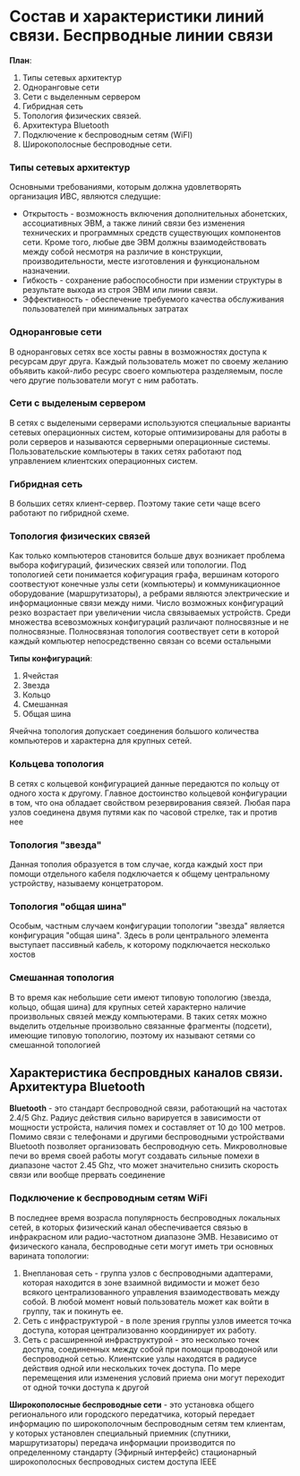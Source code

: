 # Состав и характеристики линий связи. Беспрводные линии связи
**План**:
1. Типы сетевых архитектур
2. Одноранговые сети 
3. Сети с выделенным сервером
4. Гибридная сеть
5. Топология физических связей.
6. Архитектура Bluetooth
7. Подключение к беспроводным сетям (WiFI)
8. Широкополосные беспроводные сети.
### Типы сетевых архитектур
Основными требованиями, которым должна удовлетворять организация ИВС, являются следущие:
- Открытость - возможность включения дополнительных абонетских, ассоциативных ЭВМ, а также линий связи без изменения технических и программных средств существующих компонентов сети. Кроме того, любые две ЭВМ должны взаимодействовать между собой несмотря на различие в конструкции, производительности, месте изготовления и функциональном назначении.
- Гибкость - сохранение рабоспособности при измении структуры в результате выхода из строя ЭВМ или линии связи.
- Эффективность - обеспечение требуемого качества обслуживания пользователей при минимальных затратах
### Одноранговые сети
В одноранговых сетях все хосты равны в возможностях доступа к ресурсам друг друга. Каждый пользователь может по своему желанию объявить какой-либо ресурс своего компьютера разделяемым, после чего другие пользователи могут с ним работать. 
### Сети с выделеным сервером
В сетях с выделеными серверами используются специальные варианты сетевых операционных систем, которые оптимизированы для работы в роли серверов и называются серверными операционные системы. Пользовательские компьютеры в таких сетях работают под управлением клиентских операционных систем.
### Гибридная сеть
 В больших сетях клиент-сервер. Поэтому такие сети чаще всего работают по гибридной схеме.
### Топология физических связей
 Как только компьютеров становится больше двух возникает проблема выбора кофигураций, физических связей или топологии. Под топологией сети понимается кофигурация графа, вершинам которого соотвестуют конечные узлы сети (компьютеры) и коммуникационное оборудование (маршрутизаторы), а ребрами являются электрические и информационные связи между ними. Число возможных конфигураций резко возрастает при увеличении числа связываемых устройств. Среди множества всевозможных конфигураций различают полносвязные и не полносвязные. Полносвязная топология соотвествует сети в которой каждый компьютер непосредственно связан со всеми остальными 
 
 **Типы конфигураций**:
 1. Ячейстая
 2. Звезда
 3. Кольцо
 4. Смешанная 
 5. Общая шина

Ячейчна топология допускает соединения большого количества компьютеров и характерна для крупных сетей.

### Кольцева топология
В сетях с кольцевой конфигурацией данные передаются по кольцу от одного хоста к другому. Главное достоинство кольцевой конфигурации в том, что она обладает свойством резервирования связей. Любая пара узлов соединена двумя путями как по часовой стрелке, так и против нее 
### Топология "звезда"
Данная тополия образуется в том случае, когда каждый хост при помощи отдельного кабеля подключается к общему центральному устройству, называему концетратором. 
### Топология "общая шина"
Особым, частным случаем конфигурации топологии "звезда" является конфигурация "общая шина". Здесь в роли центрального элемента выступает пассивный кабель, к которому подключается несколько хостов
### Смешанная топология
В то время как небольшие сети имеют типовую топологию (звезда, кольцо, общая шина) для крупных сетей характерно наличие произвольных связей между компьютерами. В таких сетях можно выделить отдельные произвольно связанные фрагменты (подсети), имеющие типовую топологию, поэтому их называют сетями со смешанной топологией

## Характеристика беспровдных каналов связи. Архитектура Bluetooth
**Bluetooth** - это стандарт беспроводной связи, работающий на частотах 2.4/5 Ghz. Радиус действия сильно варируется в зависимости от мощности устройста, наличия помех и составляет от 10 до 100 метров. Помимо связи с телефонами и другими беспроводными устройствами Bluetooth позволяет организовать беспроводную сеть. Микроволновые печи во время своей работы могут создавать сильные помехи в диапазоне частот 2.45 Ghz, что может значительно снизить скорость связи или вообще прервать соединение
### Подключение к беспроводным сетям WiFi
В последнее время возрасла популярность беспроводных локальных сетей, в которых физический канал обеспечивается связью в инфракрасном или радио-частотном диапазоне ЭМВ. Независимо от физического канала, беспроводные сети могут иметь три основных варината топологии:
1. Внеплановая сеть - группа узлов с беспроводными адаптерами, которая находится в зоне взаимной видимости и может безо всякого централизованного управления взаимодествовать между собой. В любой момент новый пользователь может как войти в группу, так и покинуть ее.
2. Сеть с инфраструктурой - в поле зрения группы узлов имеется точка доступа, которая централизованно координирует их работу.
3. Сеть с расширенной инфраструктурой - это несколько точек доступа, соединенных между собой при помощи проводоной или беспроводной сетью. Клиентские узлы находятся в радиусе действия одной или нескольких точек доступа. По мере перемещения или изменения условий приема они могут переходит от одной точки доступа к другой  

**Широкополосные беспроводные сети** - это установка общего регионального или городского передатчика, который передает информацию по широкополочным беспроводным сетям  тем клиентам, у которых установлен специальный приемник (спутники, маршрутизаторы) передача информации производится по определенному стандарту (Эфирный интерфейс) стационарный широкополосных беспроводных систем доступа IEEE 